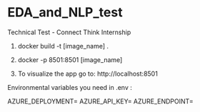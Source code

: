 # EDA_and_NLP_test
 Technical Test - Connect Think Internship
1. docker build -t [image_name] .

2. docker -p 8501:8501 [image_name]

3. To visualize the app go to: http://localhost:8501

Environmental variables you need in .env :

AZURE_DEPLOYMENT=
AZURE_API_KEY=
AZURE_ENDPOINT=
